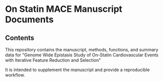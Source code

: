 # On Statin MACE Manuscript Documents

## Contents

This repository contains the manuscript, methods, functions, and summary data for "Genome Wide Epistasis Study of On-Statin Cardiovascular Events with Iterative Feature Reduction and Selection"

It is intended to supplement the manuscript and provide a reproducible workflow. 
